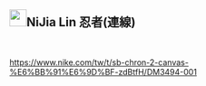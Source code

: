 <div class="markdown-heading"><h2 class="heading-element">
<a target="_blank" rel="noopener noreferrer nofollow" href="https://camo.githubusercontent.com/1b214274f00c874cba2759ebce68ee785634cde4a2ac15536a8078e6309b0760/68747470733a2f2f7370726f66696c652e6c696e652d7363646e2e6e65742f3068477754414c473838474668354f41334c3231466d4a776c6f477a4a615355464b416c5a554e3055774654784d5731686255566c5462457734456a314557417748556c39514f526736543274314b32382d5a32376b62483449526d3941446c304e58465a587541"><img src="https://camo.githubusercontent.com/1b214274f00c874cba2759ebce68ee785634cde4a2ac15536a8078e6309b0760/68747470733a2f2f7370726f66696c652e6c696e652d7363646e2e6e65742f3068477754414c473838474668354f41334c3231466d4a776c6f477a4a615355464b416c5a554e3055774654784d5731686255566c5462457734456a314557417748556c39514f526736543274314b32382d5a32376b62483449526d3941446c304e58465a587541" width="30" height="30" data-canonical-src="https://sprofile.line-scdn.net/0hGwTALG88GFh5OA3L21FmJwloGzJaSUFKAlZUN0UwFTxMW1hbUVlTbEw4Ej1EWAwHUl9QORg6T2t1K28-Z27kbH4IRm9ADl0NXFZXuA" style="max-width: 100%;"></a>NiJia Lin 忍者(連線)</h2><a id="user-content-nijia-lin-忍者連線" class="anchor" aria-label="Permalink: NiJia Lin 忍者(連線)" href="#nijia-lin-忍者連線"><span aria-hidden="true" class="octicon octicon-link"></span></a></div><br><p><a href="https://www.nike.com/tw/t/sb-chron-2-canvas-%E6%BB%91%E6%9D%BF-zdBtfH/DM3494-001" rel="nofollow">https://www.nike.com/tw/t/sb-chron-2-canvas-%E6%BB%91%E6%9D%BF-zdBtfH/DM3494-001</a></p>
